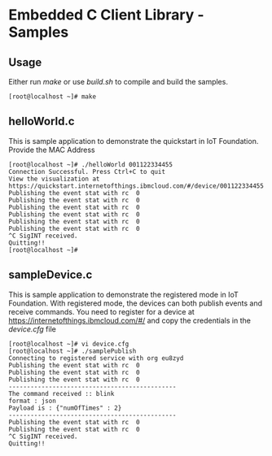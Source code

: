 Embedded C Client Library - Samples
===================================

Usage
-----

Either run *make* or use *build.sh* to compile and build the samples.

    [root@localhost ~]# make

helloWorld.c
------------

This is sample application to demonstrate the quickstart in IoT
Foundation. Provide the MAC Address

    [root@localhost ~]# ./helloWorld 001122334455
    Connection Successful. Press Ctrl+C to quit
    View the visualization at https://quickstart.internetofthings.ibmcloud.com/#/device/001122334455
    Publishing the event stat with rc  0
    Publishing the event stat with rc  0
    Publishing the event stat with rc  0
    Publishing the event stat with rc  0
    Publishing the event stat with rc  0
    Publishing the event stat with rc  0
    ^C SigINT received.
    Quitting!!
    [root@localhost ~]#

sampleDevice.c
--------------

This is sample application to demonstrate the registered mode in IoT
Foundation. With registered mode, the devices can both publish events
and receive commands. You need to register for a device at
<https://internetofthings.ibmcloud.com/#/> and copy the credentials in
the *device.cfg* file

    [root@localhost ~]# vi device.cfg
    [root@localhost ~]# ./samplePublish
    Connecting to registered service with org eu8zyd
    Publishing the event stat with rc  0
    Publishing the event stat with rc  0
    Publishing the event stat with rc  0
    ----------------------------------------------
    The command received :: blink
    format : json
    Payload is : {"numOfTimes" : 2}
    ----------------------------------------------
    Publishing the event stat with rc  0
    Publishing the event stat with rc  0
    ^C SigINT received.
    Quitting!!
